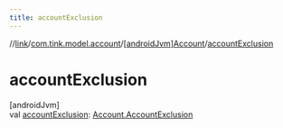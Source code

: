 ```yaml
---
title: accountExclusion
---
```

//[link](../../../index.html)/[com.tink.model.account](../index.html)/[[androidJvm]Account](index.html)/[accountExclusion](account-exclusion.html)



# accountExclusion



[androidJvm]\
val [accountExclusion](account-exclusion.html): [Account.AccountExclusion](-account-exclusion/index.html)




